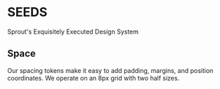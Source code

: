 # SEEDS
Sprout's Exquisitely Executed Design System

## Space

Our spacing tokens make it easy to add padding, margins, and position coordinates. We operate on an 8px grid with two half sizes.
